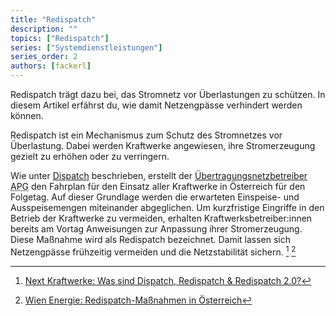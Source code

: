```yaml
---
title: "Redispatch"
description: ""
topics: ["Redispatch"]
series: ["Systemdienstleistungen"]
series_order: 2
authors: [fackerl]
---
```


Redispatch trägt dazu bei, das Stromnetz vor Überlastungen zu schützen. In diesem Artikel erfährst du, wie damit Netzengpässe verhindert werden können.

<!-- more -->

Redispatch ist ein Mechanismus zum Schutz des Stromnetzes vor Überlastung. Dabei werden Kraftwerke angewiesen, ihre Stromerzeugung gezielt zu erhöhen oder zu verringern.

Wie unter [Dispatch](/wissen/dispatch/) beschrieben, erstellt der [Übertragungsnetzbetreiber](/wissen/akteure/) <abbr title="Austrian Power Grid">APG</abbr> den Fahrplan für den Einsatz aller Kraftwerke in Österreich für den Folgetag. Auf dieser Grundlage werden die erwarteten Einspeise- und Ausspeisemengen miteinander abgeglichen. Um kurzfristige Eingriffe in den Betrieb der Kraftwerke zu vermeiden, erhalten Kraftwerksbetreiber:innen bereits am Vortag Anweisungen zur Anpassung ihrer Stromerzeugung. Diese Maßnahme wird als Redispatch bezeichnet. Damit lassen sich Netzengpässe frühzeitig vermeiden und die Netzstabilität sichern. [^1] [^2]

[^1]:[Next Kraftwerke: Was sind Dispatch, Redispatch & Redispatch 2.0?](https://www.next-kraftwerke.at/wissen/dispatch-redispatch)

[^2]:[Wien Energie: Redispatch-Maßnahmen in Österreich](https://positionen.wienenergie.at/grafiken/tage-redispatch-massnahmen-oesterreich/)
